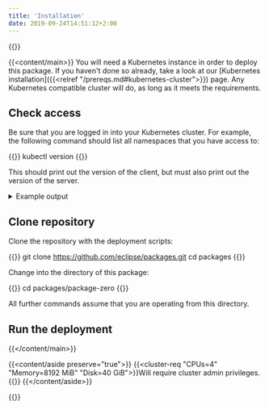 ```yaml
---
title: 'Installation'
date: 2019-09-24T14:51:12+2:00
---
```


{{<content>}}

{{<content/main>}}
You will need a Kubernetes instance in order to deploy this package. If you haven't done so already, take a look at our [Kubernetes installation]({{<relref "/prereqs.md#kubernetes-cluster">}}) page. Any Kubernetes compatible cluster will do, as long as
it meets the requirements.

## Check access

Be sure that you are logged in into your Kubernetes cluster. For example, the following command
should list all namespaces that you have access to:

{{<clipboard>}}
    kubectl version
{{</clipboard>}}

This should print out the version of the client, but must also print out the version of the server.

<details>
<summary>Example output</summary>
<pre>
Client Version: version.Info{Major:"1", Minor:"16", GitVersion:"v1.16.1", GitCommit:"d647ddbd755faf07169599a625faf302ffc34458", GitTreeState:"clean", BuildDate:"2019-10-02T17:01:15Z", GoVersion:"go1.12.10", Compiler:"gc", Platform:"linux/amd64"}
Server Version: version.Info{Major:"1", Minor:"13+", GitVersion:"v1.13.4+c2a5caf", GitCommit:"c2a5caf", GitTreeState:"clean", BuildDate:"2019-09-21T02:12:52Z", GoVersion:"go1.11.13", Compiler:"gc", Platform:"linux/amd64"}
</pre>

</details>

## Clone repository

Clone the repository with the deployment scripts:

{{<clipboard>}}
    git clone https://github.com/eclipse/packages.git
    cd packages
{{</clipboard>}}

Change into the directory of this package:

{{<clipboard>}}
    cd packages/package-zero
{{</clipboard>}}

All further commands assume that you are operating from this directory.

## Run the deployment

{{</content/main>}}

{{<content/aside preserve="true">}}
{{<cluster-req "CPUs=4" "Memory=8192 MiB" "Disk=40 GiB">}}Will require cluster admin privileges.{{</cluster-req>}}
{{</content/aside>}}

{{</content>}}
